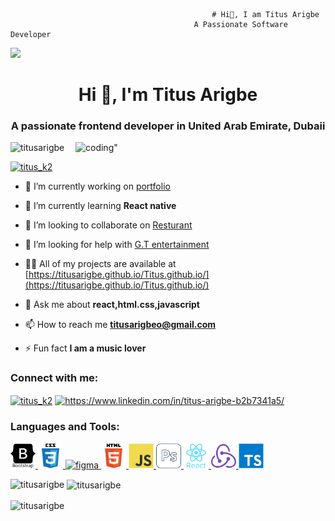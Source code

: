                                                  # Hi👋, I am Titus Arigbe
                                             A Passionate Software Developer

<img src="https://camo.githubusercontent.com/5b1d292467a7b41f288e50d450674ef3cfb99862405c58b6d440957ae3519c22/68747470733a2f2f666972656261736573746f726167652e676f6f676c65617069732e636f6d2f76302f622f666c6578692d636f64696e672e61707073706f742e636f6d2f6f2f64656d706769372d35323066386435662d363364342d343435332d383832322d6462633134396165323766382e6769663f616c743d6d6564696126746f6b656e3d39316330633762322d393363332d343032392d623031312d316138373033633537333064">
<h1 align="center">Hi 👋, I'm Titus Arigbe</h1>
<h3 align="center">A passionate frontend developer in United Arab Emirate, Dubaii</h3>
<img align="right" alt=coding" width="400" src="https://www.springboard.com/library/static/fc5022f0026f5380ffc5802111b21527/bbc2a/DSC-Article-DSC-Roles-DataScientist.png">

<p align="left"> <img src="https://komarev.com/ghpvc/?username=titusarigbe&label=Profile%20views&color=0e75b6&style=flat" alt="titusarigbe" /> </p>

<p align="left"> <a href="https://twitter.com/titus_k2" target="blank"><img src="https://img.shields.io/twitter/follow/titus_k2?logo=twitter&style=for-the-badge" alt="titus_k2" /></a> </p>

- 🔭 I’m currently working on [portfolio](https://titusarigbe.github.io/G.T-Entertaiment/)

- 🌱 I’m currently learning **React native**

- 👯 I’m looking to collaborate on [Resturant](https://foodonwl.com/)

- 🤝 I’m looking for help with [G.T entertainment](https://titusarigbe.github.io/G.T-Entertaiment/)

- 👨‍💻 All of my projects are available at [https://titusarigbe.github.io/Titus.github.io/](https://titusarigbe.github.io/Titus.github.io/)

- 💬 Ask me about **react,html.css,javascript**

- 📫 How to reach me **titusarigbeo@gmail.com**

- ⚡ Fun fact **I am a music lover**

<h3 align="left">Connect with me:</h3>
<p align="left">
<a href="https://twitter.com/titus_k2" target="blank"><img align="center" src="https://raw.githubusercontent.com/rahuldkjain/github-profile-readme-generator/master/src/images/icons/Social/twitter.svg" alt="titus_k2" height="30" width="40" /></a>
<a href="https://linkedin.com/in/https://www.linkedin.com/in/titus-arigbe-b2b7341a5/" target="blank"><img align="center" src="https://raw.githubusercontent.com/rahuldkjain/github-profile-readme-generator/master/src/images/icons/Social/linked-in-alt.svg" alt="https://www.linkedin.com/in/titus-arigbe-b2b7341a5/" height="30" width="40" /></a>
</p>

<h3 align="left">Languages and Tools:</h3>
<p align="left"> <a href="https://getbootstrap.com" target="_blank" rel="noreferrer"> <img src="https://raw.githubusercontent.com/devicons/devicon/master/icons/bootstrap/bootstrap-plain-wordmark.svg" alt="bootstrap" width="40" height="40"/> </a> <a href="https://www.w3schools.com/css/" target="_blank" rel="noreferrer"> <img src="https://raw.githubusercontent.com/devicons/devicon/master/icons/css3/css3-original-wordmark.svg" alt="css3" width="40" height="40"/> </a> <a href="https://www.figma.com/" target="_blank" rel="noreferrer"> <img src="https://www.vectorlogo.zone/logos/figma/figma-icon.svg" alt="figma" width="40" height="40"/> </a> <a href="https://www.w3.org/html/" target="_blank" rel="noreferrer"> <img src="https://raw.githubusercontent.com/devicons/devicon/master/icons/html5/html5-original-wordmark.svg" alt="html5" width="40" height="40"/> </a> <a href="https://developer.mozilla.org/en-US/docs/Web/JavaScript" target="_blank" rel="noreferrer"> <img src="https://raw.githubusercontent.com/devicons/devicon/master/icons/javascript/javascript-original.svg" alt="javascript" width="40" height="40"/> </a> <a href="https://www.photoshop.com/en" target="_blank" rel="noreferrer"> <img src="https://raw.githubusercontent.com/devicons/devicon/master/icons/photoshop/photoshop-line.svg" alt="photoshop" width="40" height="40"/> </a> <a href="https://reactjs.org/" target="_blank" rel="noreferrer"> <img src="https://raw.githubusercontent.com/devicons/devicon/master/icons/react/react-original-wordmark.svg" alt="react" width="40" height="40"/> </a> <a href="https://redux.js.org" target="_blank" rel="noreferrer"> <img src="https://raw.githubusercontent.com/devicons/devicon/master/icons/redux/redux-original.svg" alt="redux" width="40" height="40"/> </a> <a href="https://www.typescriptlang.org/" target="_blank" rel="noreferrer"> <img src="https://raw.githubusercontent.com/devicons/devicon/master/icons/typescript/typescript-original.svg" alt="typescript" width="40" height="40"/> </a> </p>

<p><img align="left" src="https://github-readme-stats.vercel.app/api/top-langs?username=titusarigbe&show_icons=true&locale=en&layout=compact" alt="titusarigbe" /></p>

<p>&nbsp;<img align="center" src="https://github-readme-stats.vercel.app/api?username=titusarigbe&show_icons=true&locale=en" alt="titusarigbe" /></p>

<p><img align="center" src="https://github-readme-streak-stats.herokuapp.com/?user=titusarigbe&" alt="titusarigbe" /></p>

